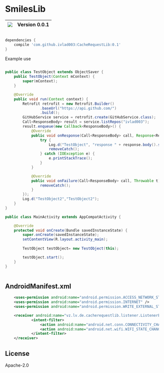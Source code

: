 # SmilesLib


<a href='https://bintray.com/ivlad003/cacherequestlib/CacheRequestLib?source=watch' alt='Get automatic notifications about new "CacheRequestLib" versions'><img src='https://www.bintray.com/docs/images/bintray_badge_color.png'></a>  | Version 0.0.1 |
| ------------- | ------------- |

```gradle

dependencies {
    compile 'com.github.ivlad003:CacheRequestLib:0.1'
}

```

Example use
```java
 
public class TestObject extends ObjectSaver {
    public TestObject(Context mContext) {
        super(mContext);
    }

    @Override
    public void run(Context context) {
        Retrofit retrofit = new Retrofit.Builder()
                .baseUrl("https://api.github.com/")
                .build();
        GitHubService service = retrofit.create(GitHubService.class);
        Call<ResponseBody> result = service.listRepos("ivlad003");
        result.enqueue(new Callback<ResponseBody>() {
            @Override
            public void onResponse(Call<ResponseBody> call, Response<ResponseBody> response) {
                try {
                    Log.d("TestObject", "response " + response.body().string());
                    removeCatch();
                } catch (IOException e) {
                    e.printStackTrace();
                }
            }

            @Override
            public void onFailure(Call<ResponseBody> call, Throwable t) {
                removeCatch();
            }
        });
        Log.d("TestObject2","TestObject2");
    }
}

public class MainActivity extends AppCompatActivity {

    @Override
    protected void onCreate(Bundle savedInstanceState) {
        super.onCreate(savedInstanceState);
        setContentView(R.layout.activity_main);
        
        TestObject testObject= new TestObject(this);

        testObject.start();
    }
}
 
```

## AndroidManifest.xml

```xml
    <uses-permission android:name="android.permission.ACCESS_NETWORK_STATE" />
    <uses-permission android:name="android.permission.INTERNET" />
    <uses-permission android:name="android.permission.WRITE_EXTERNAL_STORAGE" />

    <receiver android:name="vz.lv.de.cacherequestlib.listener.ListenerEnableInternet">
            <intent-filter>
                <action android:name="android.net.conn.CONNECTIVITY_CHANGE" />
                <action android:name="android.net.wifi.WIFI_STATE_CHANGED" />
            </intent-filter>
    </receiver>
```
License
----

Apache-2.0
